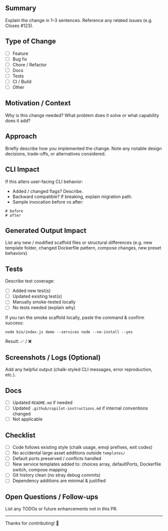 ## Summary
Explain the change in 1–3 sentences. Reference any related issues (e.g. Closes #123).

## Type of Change
- [ ] Feature
- [ ] Bug fix
- [ ] Chore / Refactor
- [ ] Docs
- [ ] Tests
- [ ] CI / Build
- [ ] Other

## Motivation / Context
Why is this change needed? What problem does it solve or what capability does it add?

## Approach
Briefly describe how you implemented the change. Note any notable design decisions, trade-offs, or alternatives considered.

## CLI Impact
If this alters user-facing CLI behavior:
- Added / changed flags? Describe.
- Backward compatible? If breaking, explain migration path.
- Sample invocation before vs after:
```
# before
# after
```

## Generated Output Impact
List any new / modified scaffold files or structural differences (e.g. new template folder, changed Dockerfile pattern, compose changes, new preset behaviors).

## Tests
Describe test coverage:
- [ ] Added new test(s)
- [ ] Updated existing test(s)
- [ ] Manually smoke-tested locally
- [ ] No tests needed (explain why)

If you ran the smoke scaffold locally, paste the command & confirm success:
```
node bin/index.js demo --services node --no-install --yes
```
Result: ✅ / ❌

## Screenshots / Logs (Optional)
Add any helpful output (chalk-styled CLI messages, error reproduction, etc.).

## Docs
- [ ] Updated `README.md` if needed
- [ ] Updated `.github/copilot-instructions.md` if internal conventions changed
- [ ] Not applicable

## Checklist
- [ ] Code follows existing style (chalk usage, emoji prefixes, exit codes)
- [ ] No accidental large asset additions outside `templates/`
- [ ] Default ports preserved / conflicts handled
- [ ] New service templates added to: choices array, defaultPorts, Dockerfile switch, compose mapping
- [ ] Git history clean (no stray debug commits)
- [ ] Dependency additions are minimal & justified

## Open Questions / Follow-ups
List any TODOs or future enhancements not in this PR.

---
Thanks for contributing! 🎉